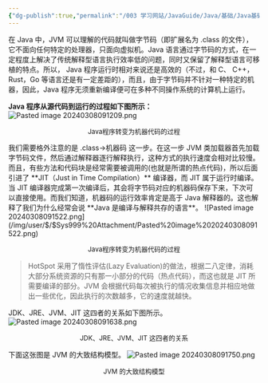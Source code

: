 ```yaml
---
{"dg-publish":true,"permalink":"/003 学习网站/JavaGuide/Java/基础/Java基础常见面试题总结（上）/基本概念与常识/4.什么是字节码 采用字节码的好处是什么/","dgPassFrontmatter":true,"created":"2024-03-08T09:10:37.571+08:00","updated":"2024-06-01T10:46:10.064+08:00"}
---
```


在 Java 中，JVM 可以理解的代码就叫做字节码（即扩展名为 .class 的文件），它不面向任何特定的处理器，只面向虚拟机。Java 语言通过字节码的方式，在一定程度上解决了传统解释型语言执行效率低的问题，同时又保留了解释型语言可移植的特点。所以， Java 程序运行时相对来说还是高效的（不过，和 C、 C++，Rust，Go 等语言还是有一定差距的），而且，由于字节码并不针对一种特定的机器，因此，Java 程序无须重新编译便可在多种不同操作系统的计算机上运行。

**Java 程序从源代码到运行的过程如下图所示：**
![Pasted image 20240308091209.png](/img/user/$/$Sys999%20Attachment/Pasted%20image%2020240308091209.png)
<p style="text-align:center; font-size:small;">Java程序转变为机器代码的过程</p>
我们需要格外注意的是 .class->机器码 这一步。在这一步 JVM 类加载器首先加载字节码文件，然后通过解释器逐行解释执行，这种方式的执行速度会相对比较慢。而且，有些方法和代码块是经常需要被调用的(也就是所谓的热点代码)，所以后面引进了 **JIT（Just in Time Compilation）** 编译器，而 JIT 属于运行时编译。当 JIT 编译器完成第一次编译后，其会将字节码对应的机器码保存下来，下次可以直接使用。而我们知道，机器码的运行效率肯定是高于 Java 解释器的。这也解释了我们为什么经常会说 **Java 是编译与解释共存的语言**。
![Pasted image 20240308091522.png](/img/user/$/$Sys999%20Attachment/Pasted%20image%2020240308091522.png)
<p style="text-align:center; font-size:small;">Java程序转变为机器代码的过程</p>

>HotSpot 采用了惰性评估(Lazy Evaluation)的做法，根据二八定律，消耗大部分系统资源的只有那一小部分的代码（热点代码），而这也就是 JIT 所需要编译的部分。JVM 会根据代码每次被执行的情况收集信息并相应地做出一些优化，因此执行的次数越多，它的速度就越快。

JDK、JRE、JVM、JIT 这四者的关系如下图所示。
![Pasted image 20240308091638.png](/img/user/$/$Sys999%20Attachment/Pasted%20image%2020240308091638.png)
<p style="text-align:center; font-size:small;">JDK、JRE、JVM、JIT 这四者的关系</p>

下面这张图是 JVM 的大致结构模型。
![Pasted image 20240308091750.png](/img/user/$/$Sys999%20Attachment/Pasted%20image%2020240308091750.png)
<p style="text-align:center; font-size:small;">JVM 的大致结构模型</p>
